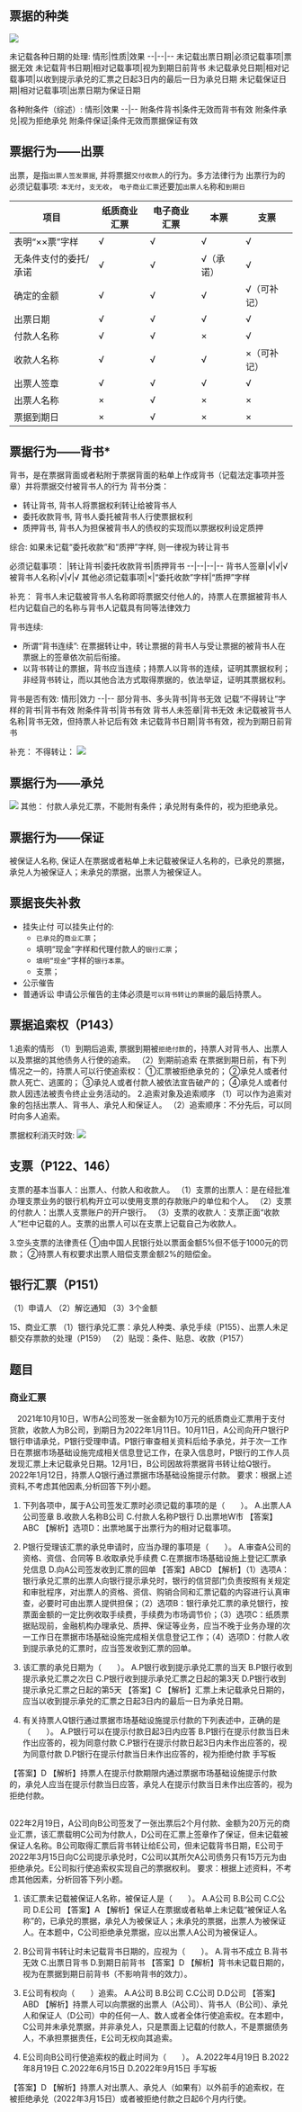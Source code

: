## 票据的种类
![](./经济法_票据法律制度/1.png)


未记载各种日期的处理:
情形|性质|效果
--|--|--
未记载出票日期|必须记载事项|票据无效
未记载背书日期|相对记载事项|视为到期日前背书
未记载承兑日期|相对记载事项|以收到提示承兑的汇票之日起3日内的最后一日为承兑日期
未记载保证日期|相对记载事项|出票日期为保证日期

各种附条件（综述）:
情形|效果
--|--
附条件背书|条件无效而背书有效
附条件承兑|视为拒绝承兑
附条件保证|条件无效而票据保证有效



## 票据行为——出票
出票，是指`出票人签发票据`, 并将票据`交付收款人`的行为。多方法律行为
出票行为的必须记载事项:
`本无付`，`支无收`， `电子商业汇票`还要加`出票人名`称和`到期日`

项目|纸质商业汇票|电子商业汇票|本票|支票
--|--|--|--|--
表明“××票”字样|√|√|√|√
无条件支付的委托/承诺|√|√|√（承诺）|√
确定的金额|√|√|√|√（可补记）
出票日期|√|√|√|√
付款人名称|√|√|×|√
收款人名称|√|√|√|×（可补记）
出票人签章|√|√|√|√
出票人名称|×|√|×|×
票据到期日|×|√|×|×


## 票据行为——背书*
背书，是在票据背面或者粘附于票据背面的粘单上作成背书（记载法定事项并签章）并将票据交付被背书人的行为
背书分类：
- 转让背书, 背书人将票据权利转让给被背书人
- 委托收款背书, 背书人委托被背书人行使票据权利
- 质押背书, 背书人为担保被背书人的债权的实现而以票据权利设定质押

综合:
如果未记载“委托收款”和“质押”字样, 则一律视为转让背书


必须记载事项：
|转让背书|委托收款背书|质押背书
--|--|--|--
背书人签章|√|√|√
被背书人名称|√|√|√
其他必须记载事项|×|“委托收款”字样|“质押”字样

补充：
背书人未记载被背书人名称即将票据交付他人的，持票人在票据被背书人栏内记载自己的名称与背书人记载具有同等法律效力

背书连续:
- 所谓“背书连续”: 在票据转让中，转让票据的背书人与受让票据的被背书人在票据上的签章依次前后衔接。
- 以背书转让的票据，背书应当连续；持票人以背书的连续，证明其票据权利；非经背书转让，而以其他合法方式取得票据的，依法举证，证明其票据权利。

背书是否有效:
情形|效力
--|--
部分背书、多头背书|背书无效
记载“不得转让”字样的背书|背书有效
附条件背书|背书有效
背书人未签章|背书无效
未记载被背书人名称|背书无效，但持票人补记后有效
未记载背书日期|背书有效，视为到期日前背书

补充：
不得转让：
![](./经济法_票据法律制度/2.png)

## 票据行为——承兑
![](./经济法_票据法律制度/3.png)
其他：
付款人承兑汇票，不能附有条件；承兑附有条件的，视为拒绝承兑。

## 票据行为——保证
被保证人名称, 保证人在票据或者粘单上未记载被保证人名称的，已承兑的票据，承兑人为被保证人；未承兑的票据，出票人为被保证人。



## 票据丧失补救
- 挂失止付
    可以挂失止付的:
    - `已承兑`的`商业汇票`；
    - 填明“现金”字样和代理付款人的`银行汇票`；
    - `填明“现金”`字样的`银行本票`。
    - 支票；
- 公示催告
- 普通诉讼
申请公示催告的主体必须是`可以背书转让的票据`的最后持票人。



## 票据追索权（P143）
1.追索的情形
（1）到期后追索, 票据到期被`拒绝付款`的，持票人对背书人、出票人以及票据的其他债务人行使的追索。
（2）到期前追索
在票据到期日前，有下列情况之一的，持票人可以行使追索权：
①汇票被拒绝承兑的；
②承兑人或者付款人死亡、逃匿的；
③承兑人或者付款人被依法宣告破产的；
④承兑人或者付款人因违法被责令终止业务活动的。
2.追索对象及追索顺序
（1）可以作为追索对象的包括出票人、背书人、承兑人和保证人。
（2）追索顺序：不分先后，可以同时向多人追索。



票据权利消灭时效:
![](./经济法_票据法律制度/4.png)




## 支票（P122、146）
支票的基本当事人：出票人、付款人和收款人。
（1）支票的出票人：是在经批准办理支票业务的银行机构开立可以使用支票的存款账户的单位和个人。
（2）支票的付款人：出票人支票账户的开户银行。
（3）支票的收款人：支票正面“收款人”栏中记载的人。支票的出票人可以在支票上记载自己为收款人。

3.空头支票的法律责任
①由中国人民银行处以票面金额5%但不低于1000元的罚款；
②持票人有权要求出票人赔偿支票金额2%的赔偿金。


## 银行汇票（P151）
（1）申请人
（2）解讫通知
（3）3个金额



15、商业汇票
（1）银行承兑汇票：承兑人种类、承兑手续（P155）、出票人未足额交存票款的处理（P159）
（2）贴现：条件、贴息、收款（P157）






## 题目

### 商业汇票
 　2021年10月10日，W市A公司签发一张金额为10万元的纸质商业汇票用于支付货款，收款人为B公司，到期日为2022年1月11日。10月11日，A公司向开户银行P银行申请承兑，P银行受理申请。P银行审查相关资料后给予承兑，并于次一工作日在票据市场基础设施完成相关信息登记工作，在录入信息时，P银行的工作人员发现汇票上未记载承兑日期。12月1日，B公司因故将票据背书转让给Q银行。2022年1月12日，持票人Q银行通过票据市场基础设施提示付款。
要求：根据上述资料,不考虑其他因素,分析回答下列小题。
1. 下列各项中，属于A公司签发汇票时必须记载的事项的是（　　）。
  A.出票人A公司签章
  B.收款人名称B公司
  C.付款人名称P银行
  D.出票地W市
  【答案】ABC
  【解析】选项D：出票地属于出票行为的相对记载事项。

2. P银行受理该汇票的承兑申请时，应当办理的事项是（　　）。
  A.审查A公司的资格、资信、合同等
  B.收取承兑手续费
  C.在票据市场基础设施上登记汇票承兑信息
  D.向A公司签发收到汇票的回单
  【答案】ABCD
  【解析】（1）选项A：银行承兑汇票的出票人向银行提示承兑时，银行的信贷部门负责按照有关规定和审批程序，对出票人的资格、资信、购销合同和汇票记载的内容进行认真审查，必要时可由出票人提供担保；（2）选项B：银行承兑汇票的承兑银行，按票面金额的一定比例收取手续费，手续费为市场调节价；（3）选项C：纸质票据贴现前，金融机构办理承兑、质押、保证等业务，应当不晚于业务办理的次一工作日在票据市场基础设施完成相关信息登记工作；（4）选项D：付款人收到提示承兑的汇票时，应当签发收到汇票的回单。


3. 该汇票的承兑日期为（　　）。
  A.P银行收到提示承兑汇票的当天
  B.P银行收到提示承兑汇票之次日
  C.P银行收到提示承兑汇票之日起的第3天
  D.P银行收到提示承兑汇票之日起的第5天
  【答案】C
【解析】汇票上未记载承兑日期的，应当以收到提示承兑的汇票之日起3日内的最后一日为承兑日期。
4. 有关持票人Q银行通过票据市场基础设施提示付款的下列表述中，正确的是（　　）。
  A.P银行可以在提示付款日起3日内应答
  B.P银行在提示付款当日未作出应答的，视为同意付款
  C.P银行在提示付款日起3日内未作出应答的，视为同意付款
  D.P银行在提示付款当日未作出应答的，视为拒绝付款
    手写板
 
【答案】D
【解析】持票人在提示付款期限内通过票据市场基础设施提示付款的，承兑人应当在提示付款当日应答，承兑人在提示付款当日未作出应答的，视为拒绝付款。




##

022年2月19日，A公司向B公司签发了一张出票后2个月付款、金额为20万元的商业汇票，该汇票载明C公司为付款人，D公司在汇票上签章作了保证，但未记载被保证人名称。B公司取得汇票后背书转让给E公司，但未记载背书日期，E公司于2022年3月15日向C公司提示承兑时，C公司以其所欠A公司债务只有15万元为由拒绝承兑。E公司拟行使追索权实现自己的票据权利。
要求：根据上述资料，不考虑其他因素，分析回答下列小题。

1. 该汇票未记载被保证人名称，被保证人是（　　）。
  A.A公司
  B.B公司
  C.C公司
  D.E公司
  【答案】A
  【解析】保证人在票据或者粘单上未记载“被保证人名称”的，已承兑的票据，承兑人为被保证人；未承兑的票据，出票人为被保证人。在本题中，C公司拒绝承兑票据，应以出票人A公司为被保证人。



2. B公司背书转让时未记载背书日期的，应视为（　　）。
A.背书不成立
B.背书无效
C.出票日背书
D.到期日前背书
【答案】D
【解析】背书未记载日期的，视为在票据到期日前背书（不影响背书的效力）。

3. E公司有权向（　　）追索。
  A.A公司
  B.B公司
  C.C公司
  D.D公司
  【答案】ABD
  【解析】持票人可以向票据的出票人（A公司）、背书人（B公司）、承兑人和保证人（D公司）中的任何一人、数人或者全体行使追索权。在本题中，C公司并未承兑票据，并非承兑人，只是票面上记载的付款人，不是票据债务人，不承担票据责任，E公司无权向其追索。


4. E公司向B公司行使追索权的截止时间为（　　）。
  A.2022年4月19日
  B.2022年8月19日
  C.2022年6月15日
  D.2022年9月15日
    手写板
  
  【答案】D
  【解析】持票人对出票人、承兑人（如果有）以外前手的追索权，在被拒绝承兑（2022年3月15日）或者被拒绝付款之日起6个月内行使。























